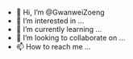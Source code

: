 - 👋 Hi, I’m @GwanweiZoeng
- 👀 I’m interested in ...
- 🌱 I’m currently learning ...
- 💞️ I’m looking to collaborate on ...
- 📫 How to reach me ...

<!---
GwanweiZoeng/GwanweiZoeng is a ✨ special ✨ repository because its `README.md` (this file) appears on your GitHub profile.
You can click the Preview link to take a look at your changes.
--->
